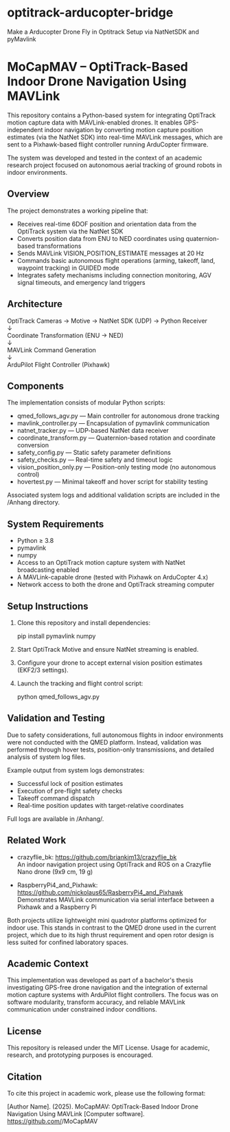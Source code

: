 # optitrack-arducopter-bridge
Make a Arducopter Drone Fly in Optitrack Setup via NatNetSDK and pyMavlink
# MoCapMAV – OptiTrack-Based Indoor Drone Navigation Using MAVLink

This repository contains a Python-based system for integrating OptiTrack motion capture data with MAVLink-enabled drones. It enables GPS-independent indoor navigation by converting motion capture position estimates (via the NatNet SDK) into real-time MAVLink messages, which are sent to a Pixhawk-based flight controller running ArduCopter firmware.

The system was developed and tested in the context of an academic research project focused on autonomous aerial tracking of ground robots in indoor environments.

## Overview

The project demonstrates a working pipeline that:

- Receives real-time 6DOF position and orientation data from the OptiTrack system via the NatNet SDK
- Converts position data from ENU to NED coordinates using quaternion-based transformations
- Sends MAVLink VISION_POSITION_ESTIMATE messages at 20 Hz
- Commands basic autonomous flight operations (arming, takeoff, land, waypoint tracking) in GUIDED mode
- Integrates safety mechanisms including connection monitoring, AGV signal timeouts, and emergency land triggers

## Architecture

OptiTrack Cameras → Motive → NatNet SDK (UDP) → Python Receiver  
                         ↓  
               Coordinate Transformation (ENU → NED)  
                         ↓  
                 MAVLink Command Generation  
                         ↓  
              ArduPilot Flight Controller (Pixhawk)

## Components

The implementation consists of modular Python scripts:

- qmed_follows_agv.py — Main controller for autonomous drone tracking
- mavlink_controller.py — Encapsulation of pymavlink communication
- natnet_tracker.py — UDP-based NatNet data receiver
- coordinate_transform.py — Quaternion-based rotation and coordinate conversion
- safety_config.py — Static safety parameter definitions
- safety_checks.py — Real-time safety and timeout logic
- vision_position_only.py — Position-only testing mode (no autonomous control)
- hovertest.py — Minimal takeoff and hover script for stability testing

Associated system logs and additional validation scripts are included in the /Anhang directory.

## System Requirements

- Python ≥ 3.8
- pymavlink
- numpy
- Access to an OptiTrack motion capture system with NatNet broadcasting enabled
- A MAVLink-capable drone (tested with Pixhawk on ArduCopter 4.x)
- Network access to both the drone and OptiTrack streaming computer

## Setup Instructions

1. Clone this repository and install dependencies:

   pip install pymavlink numpy

2. Start OptiTrack Motive and ensure NatNet streaming is enabled.

3. Configure your drone to accept external vision position estimates (EKF2/3 settings).

4. Launch the tracking and flight control script:

   python qmed_follows_agv.py

## Validation and Testing

Due to safety considerations, full autonomous flights in indoor environments were not conducted with the QMED platform. Instead, validation was performed through hover tests, position-only transmissions, and detailed analysis of system log files.

Example output from system logs demonstrates:

- Successful lock of position estimates
- Execution of pre-flight safety checks
- Takeoff command dispatch
- Real-time position updates with target-relative coordinates

Full logs are available in /Anhang/.

## Related Work

- crazyflie_bk: https://github.com/briankim13/crazyflie_bk  
  An indoor navigation project using OptiTrack and ROS on a Crazyflie Nano drone (9x9 cm, 19 g)

- RaspberryPi4_and_Pixhawk: https://github.com/nickolaus65/RasberryPi4_and_Pixhawk  
  Demonstrates MAVLink communication via serial interface between a Pixhawk and a Raspberry Pi

Both projects utilize lightweight mini quadrotor platforms optimized for indoor use. This stands in contrast to the QMED drone used in the current project, which due to its high thrust requirement and open rotor design is less suited for confined laboratory spaces.

## Academic Context

This implementation was developed as part of a bachelor's thesis investigating GPS-free drone navigation and the integration of external motion capture systems with ArduPilot flight controllers. The focus was on software modularity, transform accuracy, and reliable MAVLink communication under constrained indoor conditions.

## License

This repository is released under the MIT License. Usage for academic, research, and prototyping purposes is encouraged.

## Citation

To cite this project in academic work, please use the following format:

[Author Name]. (2025). MoCapMAV: OptiTrack-Based Indoor Drone Navigation Using MAVLink [Computer software]. https://github.com/<your-username>/MoCapMAV
